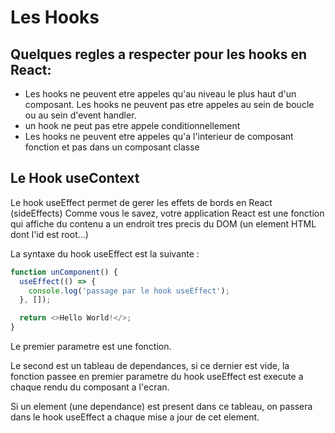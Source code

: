 # Les Hooks

## Quelques regles a respecter pour les hooks en React:

- Les hooks ne peuvent etre appeles qu'au niveau le plus haut d'un composant. Les hooks ne peuvent pas etre appeles au sein de boucle ou au sein d'event handler.
- un hook ne peut pas etre appele conditionnellement
- Les hooks ne peuvent etre appeles qu'a l'interieur de composant fonction et pas dans un composant classe

## Le Hook useContext

Le hook useEffect permet de gerer les effets de bords en React (sideEffects)
Comme vous le savez, votre application React est une fonction qui affiche du contenu a un endroit tres precis du DOM (un element HTML dont l'id est root...)

La syntaxe du hook useEffect est la suivante :

```ts
function unComponent() {
  useEffect(() => {
    console.log('passage par le hook useEffect');
  }, []);

  return <>Hello World!</>;
}
```

Le premier parametre est une fonction.

Le second est un tableau de dependances, si ce dernier est vide, la fonction passee en premier parametre du hook useEffect est execute a chaque rendu du composant a l'ecran.

Si un element (une dependance) est present dans ce tableau, on passera dans le hook useEffect a chaque mise a jour de cet element.
